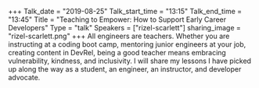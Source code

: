 +++
Talk_date = "2019-08-25"
Talk_start_time = "13:15"
Talk_end_time = "13:45"
Title = "Teaching to Empower: How to Support Early Career Developers"
Type = "talk"
Speakers = ["rizel-scarlett"]
sharing_image = "rizel-scarlett.png"
+++
All engineers are teachers. Whether you are instructing at a coding boot camp, mentoring junior engineers at your job, creating content in DevRel, being a good teacher means embracing vulnerability, kindness, and inclusivity. I will share my lessons I have picked up along the way as a student, an engineer, an instructor, and developer advocate.
